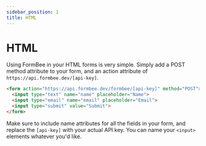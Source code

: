 ```yaml
---
sidebar_position: 1
title: HTML
---
```


# HTML

Using FormBee in your HTML forms is very simple. Simply add a POST method attribute to your form, and an action attribute of `https://api.formbee.dev/[api-key]`.

```html
<form action="https://api.formbee.dev/formbee/[api-key]" method="POST">
  <input type="text" name="name" placeholder="Name">
  <input type="email" name="email" placeholder="Email">
  <input type="submit" value="Submit">
</form>
```

Make sure to include name attributes for all the fields in your form, and replace the `[api-key]` with your actual API key. You can name your `<input>` elements whatever you'd like.
